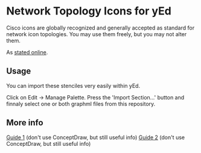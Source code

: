 # Network Topology Icons for yEd

Cisco icons are globally recognized and generally accepted as standard for network icon topologies. You may use them freely, but you may not alter them.

As [stated online](https://www.cisco.com/c/en/us/about/brand-center/network-topology-icons.html).

## Usage
You can import these stenciles very easily within yEd.

Click on Edit -> Manage Palette. Press the 'Import Section...' button and finnaly select one or both graphml files from this repository. 


## More info
[Guide 1](https://www.conceptdraw.com/How-To-Guide/cisco-switches-hubs) (don't use ConceptDraw, but still useful info)
[Guide 2](https://www.conceptdraw.com/How-To-Guide/cisco-network-topology-icons) (don't use ConceptDraw, but still useful info)
